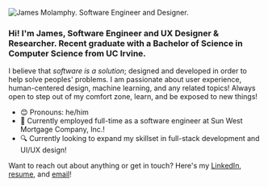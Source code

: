 ![James Molamphy. Software Engineer and Designer.](https://user-images.githubusercontent.com/50123009/162666168-bf57bfdd-7155-4486-beef-785ee6ba633e.png)

### Hi! I'm James, Software Engineer and UX Designer & Researcher. Recent graduate with a Bachelor of Science in Computer Science from UC Irvine.

I believe that *software is a solution*; designed and developed in order to help solve peoples' problems. I am passionate about user experience, human-centered design, machine learning, and any related topics! Always open to step out of my comfort zone, learn, and be exposed to new things!

- :blush: Pronouns: he/him
- :briefcase: Currently employed full-time as a software engineer at Sun West Mortgage Company, Inc.!
- :mag: Currently looking to expand my skillset in full-stack development and UI/UX design!

Want to reach out about anything or get in touch? Here's my [LinkedIn](https://www.linkedin.com/in/james-molamphy/), [resume](https://github.com/jmolamph/jmolamph/blob/main/resume_james_molamphy.pdf), and [email](jmolamph@uci.edu/)!
